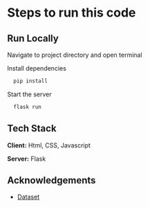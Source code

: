 <h1 align="left">Steps to run this code</h1>

###

## Run Locally

Navigate to project directory and open terminal

Install dependencies

```bash
  pip install
```

Start the server

```bash
  flask run
```

## Tech Stack

**Client:** Html, CSS, Javascript

**Server:** Flask


## Acknowledgements

 - [Dataset](https://www.kaggle.com/competitions/plant-seedlings-classification)
